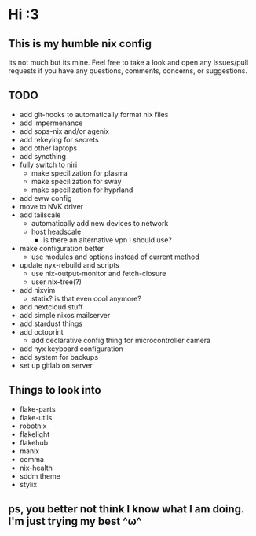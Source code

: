 # Hi :3

## This is my humble nix config

Its not much but its mine. Feel free to take a look and open any issues/pull
requests if you have any questions, comments, concerns, or suggestions.

## TODO

- add git-hooks to automatically format nix files
- add impermenance
- add sops-nix and/or agenix
- add rekeying for secrets
- add other laptops
- add syncthing
- fully switch to niri
  - make specilization for plasma
  - make specilization for sway
  - make specilization for hyprland
- add eww config
- move to NVK driver
- add tailscale
  - automatically add new devices to network
  - host headscale
    - is there an alternative vpn I should use?
- make configuration better
  - use modules and options instead of current method
- update nyx-rebuild and scripts
  - use nix-output-monitor and fetch-closure
  - user nix-tree(?)
- add nixvim
  - statix? is that even cool anymore?
- add nextcloud stuff
- add simple nixos mailserver
- add stardust things
- add octoprint
  - add declarative config thing for microcontroller camera
- add nyx keyboard configuration
- add system for backups
- set up gitlab on server

## Things to look into

- flake-parts
- flake-utils
- robotnix
- flakelight
- flakehub
- manix
- comma
- nix-health
- sddm theme
- stylix

## ps, you better not think I know what I am doing. I'm just trying my best ^ω^
